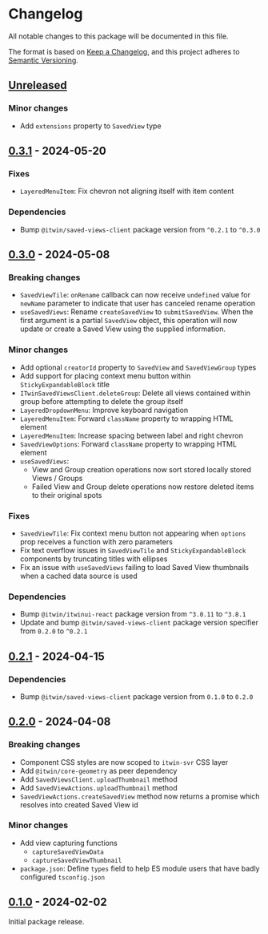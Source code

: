 # Changelog

All notable changes to this package will be documented in this file.

The format is based on [Keep a Changelog](https://keepachangelog.com/en/1.0.0/), and this project adheres to [Semantic Versioning](https://semver.org/spec/v2.0.0.html).

## [Unreleased](https://github.com/iTwin/saved-views/tree/HEAD/packages/saved-views-react)

### Minor changes

* Add `extensions` property to `SavedView` type

## [0.3.1](https://github.com/iTwin/saved-views/tree/v0.3.1-react/packages/saved-views-react) - 2024-05-20

### Fixes

* `LayeredMenuItem`: Fix chevron not aligning itself with item content

### Dependencies

* Bump `@itwin/saved-views-client` package version from `^0.2.1` to `^0.3.0`

## [0.3.0](https://github.com/iTwin/saved-views/tree/v0.3.0-react/packages/saved-views-react) - 2024-05-08

### Breaking changes

* `SavedViewTile`: `onRename` callback can now receive `undefined` value for `newName` parameter to indicate that user has canceled rename operation
* `useSavedViews`: Rename `createSavedView` to `submitSavedView`. When the first argument is a partial `SavedView` object, this operation will now update or create a Saved View using the supplied information.

### Minor changes

* Add optional `creatorId` property to `SavedView` and `SavedViewGroup` types
* Add support for placing context menu button within `StickyExpandableBlock` title
* `ITwinSavedViewsClient.deleteGroup`: Delete all views contained within group before attempting to delete the group itself
* `LayeredDropdownMenu`: Improve keyboard navigation
* `LayeredMenuItem`: Forward `className` property to wrapping HTML element
* `LayeredMenuItem`: Increase spacing between label and right chevron
* `SavedViewOptions`: Forward `className` property to wrapping HTML element
* `useSavedViews`:
    * View and Group creation operations now sort stored locally stored Views / Groups
    * Failed View and Group delete operations now restore deleted items to their original spots

### Fixes

* `SavedViewTile`: Fix context menu button not appearing when `options` prop receives a function with zero parameters
* Fix text overflow issues in `SavedViewTile` and `StickyExpandableBlock` components by truncating titles with ellipses
* Fix an issue with `useSavedViews` failing to load Saved View thumbnails when a cached data source is used

### Dependencies

* Bump `@itwin/itwinui-react` package version from `^3.0.11` to `^3.8.1`
* Update and bump `@itwin/saved-views-client` package version specifier from `0.2.0` to `^0.2.1`

## [0.2.1](https://github.com/iTwin/saved-views/tree/v0.2.1-react/packages/saved-views-react) - 2024-04-15

### Dependencies

* Bump `@itwin/saved-views-client` package version from `0.1.0` to `0.2.0`

## [0.2.0](https://github.com/iTwin/saved-views/tree/v0.2.0-react/packages/saved-views-react) - 2024-04-08

### Breaking changes

* Component CSS styles are now scoped to `itwin-svr` CSS layer
* Add `@itwin/core-geometry` as peer dependency
* Add `SavedViewsClient.uploadThumbnail` method
* Add `SavedViewActions.uploadThumbnail` method
* `SavedViewActions.createSavedView` method now returns a promise which resolves into created Saved View id

### Minor changes

* Add view capturing functions
    * `captureSavedViewData`
    * `captureSavedViewThumbnail`
* `package.json`: Define `types` field to help ES module users that have badly configured `tsconfig.json`


## [0.1.0](https://github.com/iTwin/saved-views/tree/v0.1.0-react/packages/saved-views-react) - 2024-02-02

Initial package release.
